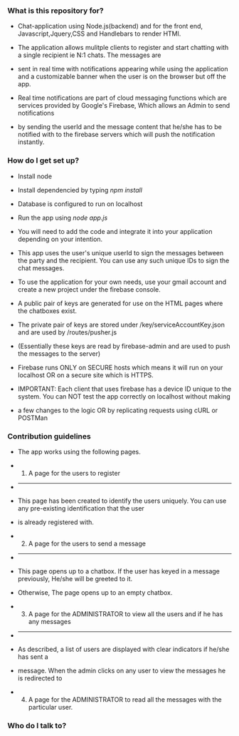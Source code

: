 
### What is this repository for? ###

* Chat-application using Node.js(backend) and for the front end, Javascript,Jquery,CSS and Handlebars to render HTMl.

* The application allows mulitple clients to register and start chatting with a single recipient ie N:1 chats. The messages are 
* sent in real time with notifications appearing while using the application and a customizable banner when the user is on the browser but off the app.
 
* Real time notifications are part of cloud messaging functions which are services provided by Google's Firebase, Which allows an Admin to send notifications
* by sending the userId and the message content that he/she has to be notified with to the firebase servers which will push the notification instantly.

### How do I get set up? ###

* Install node
* Install dependencied by typing *npm install*
* Database is configured to run on localhost
* Run the app using *node app.js*

* You will need to add the code and integrate it into your application depending on your intention. 
* This app uses the user's unique userId to sign the messages between the party and the recipient. You can use any such unique IDs to sign the chat messages.


* To use the application for your own needs, use your gmail account and create a new project under the firebase console. 
* A public pair of keys are generated for use on the HTML pages where the chatboxes exist.
* The private pair of keys are stored under /key/serviceAccountKey.json and are used by /routes/pusher.js
* (Essentially these keys are read by firebase-admin and are used to push the messages to the server)

* Firebase runs ONLY on SECURE hosts which means it will run on your localhost OR on a secure site which is HTTPS. 

* IMPORTANT: Each client that uses firebase has a device ID unique to the system. You can NOT test the app correctly on localhost without making
* a few changes to the logic OR by replicating requests using cURL or POSTMan



### Contribution guidelines ###

* The app works using the following pages.
*	1) A page for the users to register
*	------------------------------------
*	This page has been created to identify the users uniquely. You can use any pre-existing identification that the user
*	is already registered with.

*	2) A page for the users to send a message
*	------------------------------------------
*	This page opens up to a chatbox. If the user has keyed in a message previously, He/she will be greeted to it.
*	Otherwise, The page opens up to an empty chatbox.

*	3) A page for the ADMINISTRATOR to view all the users and if he has any messages
*	--------------------------------------------------------------------------------
*	As described, a list of users are displayed with clear indicators if he/she has sent a 
*	message. When the admin clicks on any user to view the messages he is redirected to

*	4) A page for the ADMINISTRATOR to read all the messages with the particular user.



### Who do I talk to? ###